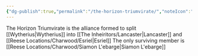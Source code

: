 ```yaml
---
{"dg-publish":true,"permalink":"/the-horizon-triumvirate/","noteIcon":""}
---
```


The Horizon Triumvirate is the alliance formed to split [[Wytherius\|Wytherius]] into [[The Inheiritors/Lancaster\|Lancaster]] and [[Reese Locations/Charwood/Esriel\|Esriel]] The only surviving member is [[Reese Locations/Charwood/Siamon L'ebarge\|Siamon L'ebarge]]
